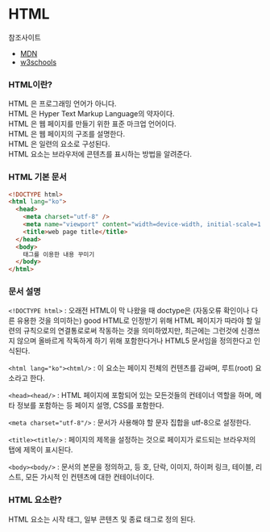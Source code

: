 # HTML

참조사이트

- [MDN](https://developer.mozilla.org/ko/)
- [w3schools](https://www.w3schools.com/default.asp)

### HTML이란?

HTML 은 프로그래밍 언어가 아니다.  
HTML 은 Hyper Text Markup Language의 약자이다.  
HTML 은 웹 페이지를 만들기 위한 표준 마크업 언어이다.  
HTML 은 웹 페이지의 구조를 설명한다.  
HTML 은 일련의 요소로 구성된다.  
HTML 요소는 브라우저에 콘텐츠를 표시하는 방법을 알려준다.

### HTML 기본 문서

```html
<!DOCTYPE html>
<html lang="ko">
  <head>
    <meta charset="utf-8" />
    <meta name="viewport" content="width=device-width, initial-scale=1.0" />
    <title>web page title</title>
  </head>
  <body>
    태그를 이용한 내용 꾸미기
  </body>
</html>
```

### 문서 설명

`<!DOCTYPE html>` : 오래전 HTML이 막 나왔을 때 doctype은 (자동오류 확인이나 다른 유용한 것을 의미하는) good HTML로 인정받기 위해 HTML 페이지가 따라야 할 일련의 규칙으로의 연결통로로써 작동하는 것을 의미하였지만, 최근에는 그런것에 신경쓰지 않으며 올바르게 작독하게 하기 위해 포함한다거나 HTML5 문서임을 정의한다고 인식된다.

`<html lang="ko"><html/>` : 이 요소는 페이지 전체의 컨텐츠를 감싸며, 루트(root) 요소라고 한다.

`<head><head/>` : HTML 페이지에 포함되어 있는 모든것들의 컨테이너 역할을 하며, 메타 정보를 포함하는 등 페이지 설명, CSS를 포함한다.

`<meta charset="utf-8"/>` : 문서가 사용해야 할 문자 집합을 utf-8으로 설정한다.

`<title><title/>` : 페이지의 제목을 설정하는 것으로 페이지가 로드되는 브라우저의 탭에 제목이 표시된다.

`<body><body/>` : 문서의 본문을 정의하고, 등 호, 단락, 이미지, 하이퍼 링크, 테이블, 리스트, 모든 가시적 인 컨텐츠에 대한 컨테이너이다.

### HTML 요소란?

HTML 요소는 시작 태그, 일부 콘텐츠 및 종료 태그로 정의 된다.
